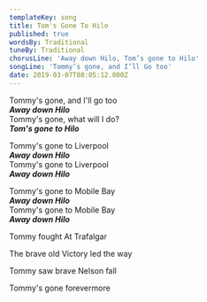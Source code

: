 ```yaml
---
templateKey: song
title: Tom's Gone To Hilo
published: true
wordsBy: Traditional
tuneBy: Traditional
chorusLine: 'Away down Hilo, Tom’s gone to Hilo'
songLine: 'Tommy’s gone, and I’ll Go too'
date: 2019-03-07T08:05:12.000Z
---
```

Tommy's gone, and I'll go too\
***Away down Hilo***\
Tommy's gone, what will I do?\
***Tom's gone to Hilo***

Tommy's gone to Liverpool\
***Away down Hilo***\
Tommy's gone to Liverpool\
***Away down Hilo***

Tommy's gone to Mobile Bay\
***Away down Hilo***\
Tommy's gone to Mobile Bay\
***Away down Hilo***

Tommy fought At Trafalgar

The brave old Victory led the way

Tommy saw brave Nelson fall

Tommy's gone forevermore

